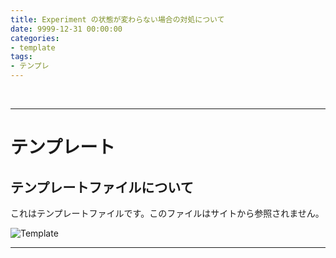```yaml
---
title: Experiment の状態が変わらない場合の対処について
date: 9999-12-31 00:00:00
categories:
- template
tags:
- テンプレ
---
```


<!-- more -->
<br>

***
# テンプレート
## テンプレートファイルについて
これはテンプレートファイルです。このファイルはサイトから参照されません。

![Template](https://jpmlblog.github.io/images/template.png "ファイルの説明")
***